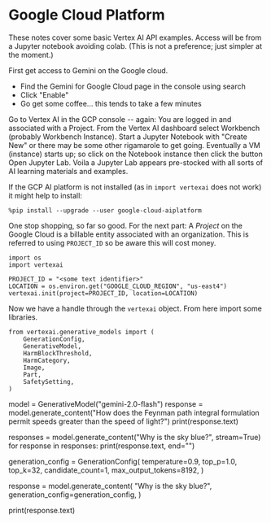 # Google Cloud Platform


These notes cover some basic Vertex AI API examples. Access will be from a Jupyter notebook avoiding colab.
(This is not a preference; just simpler at the moment.)


First get access to Gemini on the Google cloud. 
- Find the Gemini for Google Cloud page in the console using search
- Click "Enable"
- Go get some coffee... this tends to take a few minutes



Go to Vertex AI in the GCP console -- again: You are logged in and associated with a Project. 
From the Vertex AI dashboard select Workbench (probably Workbench Instance). Start a Jupyter Notebook
with "Create New" or there may be some other rigamarole to get going. Eventually a VM (instance) 
starts up; so click on the Notebook instance then click the button Open Jupyter Lab. Voila a 
Jupyter Lab appears pre-stocked with all sorts of AI learning materials and examples. 


If the GCP AI platform is not installed (as in `import vertexai` does not work) it might help to install:


```
%pip install --upgrade --user google-cloud-aiplatform
```


One stop shopping, so far so good. For the next part: A *Project* on the Google Cloud is a billable entity associated with
an organization. This is referred to using `PROJECT_ID` so be aware this will cost money.


```
import os
import vertexai

PROJECT_ID = "<some text identifier>"
LOCATION = os.environ.get("GOOGLE_CLOUD_REGION", "us-east4")
vertexai.init(project=PROJECT_ID, location=LOCATION)
```


Now we have a handle through the `vertexai` object. From here
import some libraries.


```
from vertexai.generative_models import (
    GenerationConfig,
    GenerativeModel,
    HarmBlockThreshold,
    HarmCategory,
    Image,
    Part,
    SafetySetting,
)
```


model = GenerativeModel("gemini-2.0-flash")
response = model.generate_content("How does the Feynman path integral formulation permit speeds greater than the speed of light?")
print(response.text)




responses = model.generate_content("Why is the sky blue?", stream=True)
for response in responses:
    print(response.text, end="")




generation_config = GenerationConfig(
    temperature=0.9,
    top_p=1.0,
    top_k=32,
    candidate_count=1,
    max_output_tokens=8192,
)

response = model.generate_content(
    "Why is the sky blue?",
    generation_config=generation_config,
)

print(response.text)
